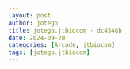 ```yaml
---
layout: post
author: jotego
title: jotego.jtbiocom - dc4548b
date: 2024-09-20
categories: [Arcade, jtbiocom]
tags: [jotego.jtbiocom]
---
```


